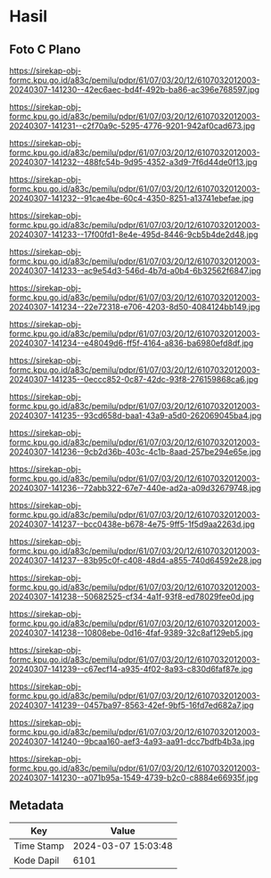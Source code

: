 # Hasil

## Foto C Plano

https://sirekap-obj-formc.kpu.go.id/a83c/pemilu/pdpr/61/07/03/20/12/6107032012003-20240307-141230--42ec6aec-bd4f-492b-ba86-ac396e768597.jpg

https://sirekap-obj-formc.kpu.go.id/a83c/pemilu/pdpr/61/07/03/20/12/6107032012003-20240307-141231--c2f70a9c-5295-4776-9201-942af0cad673.jpg

https://sirekap-obj-formc.kpu.go.id/a83c/pemilu/pdpr/61/07/03/20/12/6107032012003-20240307-141232--488fc54b-9d95-4352-a3d9-7f6d44de0f13.jpg

https://sirekap-obj-formc.kpu.go.id/a83c/pemilu/pdpr/61/07/03/20/12/6107032012003-20240307-141232--91cae4be-60c4-4350-8251-a13741ebefae.jpg

https://sirekap-obj-formc.kpu.go.id/a83c/pemilu/pdpr/61/07/03/20/12/6107032012003-20240307-141233--17f00fd1-8e4e-495d-8446-9cb5b4de2d48.jpg

https://sirekap-obj-formc.kpu.go.id/a83c/pemilu/pdpr/61/07/03/20/12/6107032012003-20240307-141233--ac9e54d3-546d-4b7d-a0b4-6b32562f6847.jpg

https://sirekap-obj-formc.kpu.go.id/a83c/pemilu/pdpr/61/07/03/20/12/6107032012003-20240307-141234--22e72318-e706-4203-8d50-4084124bb149.jpg

https://sirekap-obj-formc.kpu.go.id/a83c/pemilu/pdpr/61/07/03/20/12/6107032012003-20240307-141234--e48049d6-ff5f-4164-a836-ba6980efd8df.jpg

https://sirekap-obj-formc.kpu.go.id/a83c/pemilu/pdpr/61/07/03/20/12/6107032012003-20240307-141235--0eccc852-0c87-42dc-93f8-276159868ca6.jpg

https://sirekap-obj-formc.kpu.go.id/a83c/pemilu/pdpr/61/07/03/20/12/6107032012003-20240307-141235--93cd658d-baa1-43a9-a5d0-262069045ba4.jpg

https://sirekap-obj-formc.kpu.go.id/a83c/pemilu/pdpr/61/07/03/20/12/6107032012003-20240307-141236--9cb2d36b-403c-4c1b-8aad-257be294e65e.jpg

https://sirekap-obj-formc.kpu.go.id/a83c/pemilu/pdpr/61/07/03/20/12/6107032012003-20240307-141236--72abb322-67e7-440e-ad2a-a09d32679748.jpg

https://sirekap-obj-formc.kpu.go.id/a83c/pemilu/pdpr/61/07/03/20/12/6107032012003-20240307-141237--bcc0438e-b678-4e75-9ff5-1f5d9aa2263d.jpg

https://sirekap-obj-formc.kpu.go.id/a83c/pemilu/pdpr/61/07/03/20/12/6107032012003-20240307-141237--83b95c0f-c408-48d4-a855-740d64592e28.jpg

https://sirekap-obj-formc.kpu.go.id/a83c/pemilu/pdpr/61/07/03/20/12/6107032012003-20240307-141238--50682525-cf34-4a1f-93f8-ed78029fee0d.jpg

https://sirekap-obj-formc.kpu.go.id/a83c/pemilu/pdpr/61/07/03/20/12/6107032012003-20240307-141238--10808ebe-0d16-4faf-9389-32c8af129eb5.jpg

https://sirekap-obj-formc.kpu.go.id/a83c/pemilu/pdpr/61/07/03/20/12/6107032012003-20240307-141239--c67ecf14-a935-4f02-8a93-c830d6faf87e.jpg

https://sirekap-obj-formc.kpu.go.id/a83c/pemilu/pdpr/61/07/03/20/12/6107032012003-20240307-141239--0457ba97-8563-42ef-9bf5-16fd7ed682a7.jpg

https://sirekap-obj-formc.kpu.go.id/a83c/pemilu/pdpr/61/07/03/20/12/6107032012003-20240307-141240--9bcaa160-aef3-4a93-aa91-dcc7bdfb4b3a.jpg

https://sirekap-obj-formc.kpu.go.id/a83c/pemilu/pdpr/61/07/03/20/12/6107032012003-20240307-141230--a071b95a-1549-4739-b2c0-c8884e66935f.jpg


## Metadata

| Key        | Value               |
| ---------- | ------------------- |
| Time Stamp | 2024-03-07 15:03:48 |
| Kode Dapil | 6101                |




